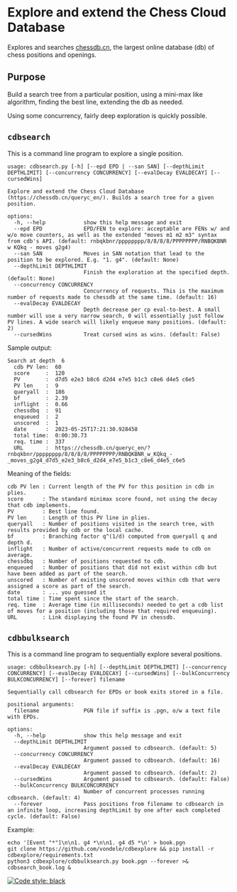 # Explore and extend the Chess Cloud Database 

Explores and searches [chessdb.cn](https://chessdb.cn/queryc_en/), the largest online database (db) of chess positions and openings.

## Purpose

Build a search tree from a particular position, using a mini-max like algorithm,
finding the best line, extending the db as needed.

Using some concurrency, fairly deep exploration is quickly possible.

## `cdbsearch`

This is a command line program to explore a single position.

```
usage: cdbsearch.py [-h] [--epd EPD | --san SAN] [--depthLimit DEPTHLIMIT] [--concurrency CONCURRENCY] [--evalDecay EVALDECAY] [--cursedWins]

Explore and extend the Chess Cloud Database (https://chessdb.cn/queryc_en/). Builds a search tree for a given position.

options:
  -h, --help            show this help message and exit
  --epd EPD             EPD/FEN to explore: acceptable are FENs w/ and w/o move counters, as well as the extended "moves m1 m2 m3" syntax from cdb's API. (default: rnbqkbnr/pppppppp/8/8/8/8/PPPPPPPP/RNBQKBNR w KQkq - moves g2g4)
  --san SAN             Moves in SAN notation that lead to the position to be explored. E.g. "1. g4". (default: None)
  --depthLimit DEPTHLIMIT
                        Finish the exploration at the specified depth. (default: None)
  --concurrency CONCURRENCY
                        Concurrency of requests. This is the maximum number of requests made to chessdb at the same time. (default: 16)
  --evalDecay EVALDECAY
                        Depth decrease per cp eval-to-best. A small number will use a very narrow search, 0 will essentially just follow PV lines. A wide search will likely enqueue many positions. (default: 2)
  --cursedWins          Treat cursed wins as wins. (default: False)
``` 

Sample output:

```
Search at depth  6
  cdb PV len:  60
  score     :  120
  PV        :  d7d5 e2e3 b8c6 d2d4 e7e5 b1c3 c8e6 d4e5 c6e5
  PV len    :  9
  queryall  :  186
  bf        :  2.39
  inflight  :  0.66
  chessdbq  :  91
  enqueued  :  2
  unscored  :  1
  date      :  2023-05-25T17:21:30.928458
  total time:  0:00:30.73
  req. time :  337
  URL       :  https://chessdb.cn/queryc_en/?rnbqkbnr/pppppppp/8/8/8/8/PPPPPPPP/RNBQKBNR_w_KQkq_-_moves_g2g4_d7d5_e2e3_b8c6_d2d4_e7e5_b1c3_c8e6_d4e5_c6e5

```

Meaning of the fields:

```
cdb PV len : Current length of the PV for this position in cdb in plies.
score      : The standard minimax score found, not using the decay that cdb implements.
PV         : Best line found.
PV len     : Length of this PV line in plies.
queryall   : Number of positions visited in the search tree, with results provided by cdb or the local cache.
bf         : Branching factor q^(1/d) computed from queryall q and depth d.
inflight   : Number of active/concurrent requests made to cdb on average.
chessdbq   : Number of positions requested to cdb.
enqueued   : Number of positions that did not exist within cdb but have been added as part of the search.
unscored   : Number of existing unscored moves within cdb that were assigned a score as part of the search.
date       : ... you guessed it
total time : Time spent since the start of the search.
req. time  : Average time (in milliseconds) needed to get a cdb list of moves for a position (including those that required enqueuing).
URL        : Link displaying the found PV in chessdb.
```

## `cdbbulksearch`

This is a command line program to sequentially explore several positions.

```
usage: cdbbulksearch.py [-h] [--depthLimit DEPTHLIMIT] [--concurrency CONCURRENCY] [--evalDecay EVALDECAY] [--cursedWins] [--bulkConcurrency BULKCONCURRENCY] [--forever] filename

Sequentially call cdbsearch for EPDs or book exits stored in a file.

positional arguments:
  filename              PGN file if suffix is .pgn, o/w a text file with EPDs.

options:
  -h, --help            show this help message and exit
  --depthLimit DEPTHLIMIT
                        Argument passed to cdbsearch. (default: 5)
  --concurrency CONCURRENCY
                        Argument passed to cdbsearch. (default: 16)
  --evalDecay EVALDECAY
                        Argument passed to cdbsearch. (default: 2)
  --cursedWins          Argument passed to cdbsearch. (default: False)
  --bulkConcurrency BULKCONCURRENCY
                        Number of concurrent processes running cdbsearch. (default: 4)
  --forever             Pass positions from filename to cdbsearch in an infinite loop, increasing depthLimit by one after each completed cycle. (default: False)
```

Example:
```shell
echo '[Event "*"]\n\n1. g4 *\n\n1. g4 d5 *\n' > book.pgn
git clone https://github.com/vondele/cdbexplore && pip install -r cdbexplore/requirements.txt
python3 cdbexplore/cdbbulksearch.py book.pgn --forever >& cdbsearch_book.log &
```

[![Code style: black](https://img.shields.io/badge/code%20style-black-000000.svg)](https://github.com/psf/black)
